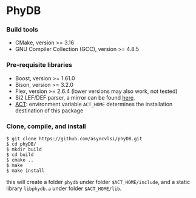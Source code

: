 # PhyDB

### Build tools
* CMake, version >= 3.16
* GNU Compiler Collection (GCC), version >= 4.8.5

### Pre-requisite libraries
* Boost, version >= 1.61.0
* Bison, version >= 3.2.0
* Flex, version >= 2.6.4 (lower versions may also work, not tested)
* Si2 LEF/DEF parser, a mirror can be found [here](https://github.com/asyncvlsi/lefdef).
* [ACT](https://github.com/asyncvlsi/act): environment variable `ACT_HOME` determines the installation destination of this package

### Clone, compile, and install
    $ git clone https://github.com/asyncvlsi/phyDB.git
    $ cd phyDB/
    $ mkdir build
    $ cd build
    $ cmake ..
    $ make
    $ make install
this will create a folder `phydb` under folder `$ACT_HOME/include`, and a static library `libphydb.a` under folder `$ACT_HOME/lib`.
